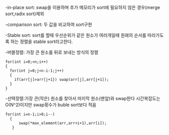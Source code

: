 
-in-place sort: swap을 이용하며 추가 메모리가 sort에 필요하지 않은 경우(merge sort,radix sort)제외

-comparison sort: 두 값을 비교하여 sort구현

-Stable sort: sort를 할때 우선순위가 같은 원소가 여러개일때 원래의 순서를 따라가도록 하는 정렬을 stable sort라고한다.

-버블정렬: 가장 큰 원소를 뒤로 보내는 방식의 정렬  

```
for(int i=0;<n;i++)
{
  for(int j=0;j<n-i-1;j++)
  {
    if(arr[j]>arr[j+1}) swap(arr[j],arr[j+1]);
  }
}
```
-선택정렬:가장 큰(작은) 원소를 찾아서 마지막 원소(맨앞)와 swap한다   시간복잡도는 O(N^2)이지만 swap횟수가 buble sort보다 적음 
```
for(int i=n-1;i>0;i--)
  {
      swap(*max_element(arr,arr+i+1),arr[i]);
   }
```




